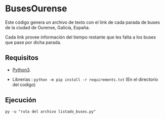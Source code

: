 # BusesOurense
Este código genera un archivo de texto con el link de cada parada de buses de la ciudad de Ourense, Galicia, España. 

Cada link provee información del tiempo restante que les falta a los buses que pase por dicha parada.

## Requisitos

* [Python3](https://www.python.org/downloads/).

* Librerias : ```python -m pip install -r requirements.txt``` (En el directorio del codigo)

## Ejecución

 ```py -u "ruta del archivo listado_buses.py"```
 
